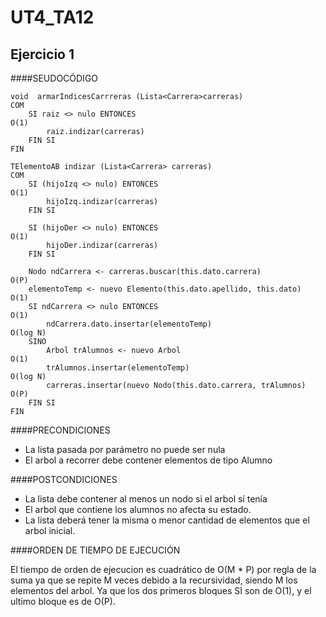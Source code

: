 # UT4_TA12

## Ejercicio 1

####SEUDOCÓDIGO

```
void  armarIndicesCarrreras (Lista<Carrera>carreras)
COM
    SI raiz <> nulo ENTONCES                                        O(1)
        raiz.indizar(carreras)
    FIN SI
FIN
```

```
TElementoAB indizar (Lista<Carrera> carreras)
COM
    SI (hijoIzq <> nulo) ENTONCES                                   O(1)
        hijoIzq.indizar(carreras)                                   
    FIN SI
    
    SI (hijoDer <> nulo) ENTONCES                                   O(1)
        hijoDer.indizar(carreras)                                   
    FIN SI
    
    Nodo ndCarrera <- carreras.buscar(this.dato.carrera)            O(P)
    elementoTemp <- nuevo Elemento(this.dato.apellido, this.dato)   O(1)
    SI ndCarrera <> nulo ENTONCES                                   O(1)
        ndCarrera.dato.insertar(elementoTemp)                       O(log N)
    SINO
        Arbol trAlumnos <- nuevo Arbol                              O(1)
        trAlumnos.insertar(elementoTemp)                            O(log N)
        carreras.insertar(nuevo Nodo(this.dato.carrera, trAlumnos)  O(P)
    FIN SI
FIN
```

####PRECONDICIONES
* La lista pasada por parámetro no puede ser nula
* El arbol a recorrer debe contener elementos de tipo Alumno

####POSTCONDICIONES
* La lista debe contener al menos un nodo si el arbol sí tenía
* El arbol que contiene los alumnos no afecta su estado.
* La lista deberá tener la misma o menor cantidad de elementos que el arbol inicial.

####ORDEN DE TIEMPO DE EJECUCIÓN

El tiempo de orden de ejecucion es cuadrático de O(M * P) por regla de la suma ya que se repite M veces 
debido a la recursividad, siendo M los elementos del arbol. Ya que los dos primeros bloques 
SI son de O(1), y el ultimo bloque es de O(P).